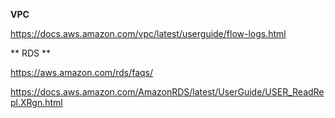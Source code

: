 **VPC**

https://docs.aws.amazon.com/vpc/latest/userguide/flow-logs.html




** RDS **

https://aws.amazon.com/rds/faqs/

https://docs.aws.amazon.com/AmazonRDS/latest/UserGuide/USER_ReadRepl.XRgn.html
